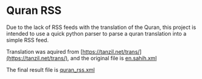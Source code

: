 # Quran RSS

Due to the lack of RSS feeds with the translation of the Quran, this project is intended to use a quick python parser to parse a quran translation into a simple RSS feed. 

Translation was aquired from [https://tanzil.net/trans/](https://tanzil.net/trans/), and the original file is [en.sahih.xml](en.sahih.xml)

The final result file is [quran_rss.xml](quran_rss.xml)